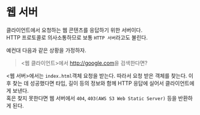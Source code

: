 # 웹 서버

클라이언트에서 요청하는 웹 콘텐츠를 응답하기 위한 서버이다.  
HTTP 프로토콜로 의사소통하므로 보통 `HTTP 서버`라고도 불린다.

예컨대 다음과 같은 상황을 가정하자.

> <웹 클라이언트>에서 <http://google.com>을 검색한다면?

<웹 서버>에서는 `index.html`객체 요청을 받는다. 따라서 요청 받은 객체를 찾는다.
이후 찾는 데 성공했다면 타입, 길이 등의 정보와 함께 HTTP 응답에 실어서 클라이언트에게 보낸다.  
혹은 찾지 못한다면 웹 서버에서 `404`, `403(AWS S3 Web Static Server)` 등을 반환하게 된다.

